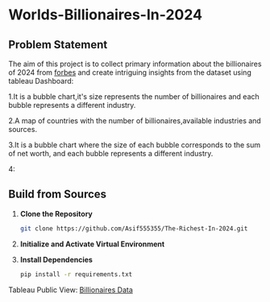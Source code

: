 # Worlds-Billionaires-In-2024
## Problem Statement
The aim of this project is to collect primary information about the billionaires of 2024 from [forbes](https://www.forbes.com/billionaires/) and  create intriguing insights from the dataset using tableau Dashboard:

1.It is a bubble chart,it's size represents the number of billionaires and each bubble represents a different industry.

2.A map of countries with the number of billionaires,available industries and sources.

3.It is  a bubble chart where the size of each bubble corresponds to the sum of net worth, and each bubble represents a different industry.

4:
## Build from Sources

1. **Clone the Repository**
   
    ```bash
    git clone https://github.com/Asif555355/The-Richest-In-2024.git
    ```

2. **Initialize and Activate Virtual Environment**

3. **Install Dependencies**
   
    ```bash
    pip install -r requirements.txt
    ```

Tableau Public View: [Billionaires Data](https://public.tableau.com/app/profile/md.asif.hossain7274/viz/bcountbasedonsources_17132951336870/Billionairesdata)

